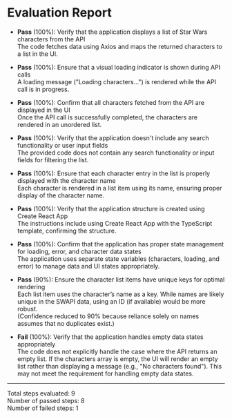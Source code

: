 # Evaluation Report

- **Pass** (100%): Verify that the application displays a list of Star Wars characters from the API  
  The code fetches data using Axios and maps the returned characters to a list in the UI.

- **Pass** (100%): Ensure that a visual loading indicator is shown during API calls  
  A loading message ("Loading characters...") is rendered while the API call is in progress.

- **Pass** (100%): Confirm that all characters fetched from the API are displayed in the UI  
  Once the API call is successfully completed, the characters are rendered in an unordered list.

- **Pass** (100%): Verify that the application doesn't include any search functionality or user input fields  
  The provided code does not contain any search functionality or input fields for filtering the list.

- **Pass** (100%): Ensure that each character entry in the list is properly displayed with the character name  
  Each character is rendered in a list item using its name, ensuring proper display of the character name.

- **Pass** (100%): Verify that the application structure is created using Create React App  
  The instructions include using Create React App with the TypeScript template, confirming the structure.

- **Pass** (100%): Confirm that the application has proper state management for loading, error, and character data states  
  The application uses separate state variables (characters, loading, and error) to manage data and UI states appropriately.

- **Pass** (90%): Ensure the character list items have unique keys for optimal rendering  
  Each list item uses the character’s name as a key. While names are likely unique in the SWAPI data, using an ID (if available) would be more robust.  
  (Confidence reduced to 90% because reliance solely on names assumes that no duplicates exist.)

- **Fail** (100%): Verify that the application handles empty data states appropriately  
  The code does not explicitly handle the case where the API returns an empty list. If the characters array is empty, the UI will render an empty list rather than displaying a message (e.g., "No characters found"). This may not meet the requirement for handling empty data states.

---

Total steps evaluated: 9  
Number of passed steps: 8  
Number of failed steps: 1